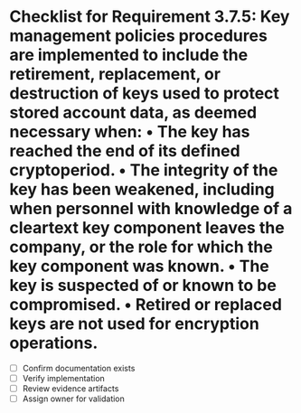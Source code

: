 # Checklist for Requirement 3.7.5: Key management policies procedures are implemented to include the retirement, replacement, or destruction of keys used to protect stored account data, as deemed necessary when: • The key has reached the end of its defined cryptoperiod. • The integrity of the key has been weakened, including when personnel with knowledge of a cleartext key component leaves the company, or the role for which the key component was known. • The key is suspected of or known to be compromised. • Retired or replaced keys are not used for encryption operations.

- [ ] Confirm documentation exists
- [ ] Verify implementation
- [ ] Review evidence artifacts
- [ ] Assign owner for validation

